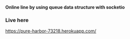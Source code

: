 **Online line by using queue data structure with socketio**

### Live here

https://pure-harbor-73218.herokuapp.com/
